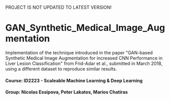 PROJECT IS NOT UPDATED TO LATEST VERSION!

# GAN_Synthetic_Medical_Image_Augmentation
Implementation of the technique introduced in the paper "GAN-based Synthetic Medical Image Augmentation for increased CNN Performance in Liver Lesion Classification" from Frid-Adar et al., submitted in March 2018, using a different dataset to reproduce similar results.

#### Course: ID2223 - Scaleable Machine Learning & Deep Learning
#### Group: Nicolas Essipova, Peter Lakatos, Marios Chatiras

